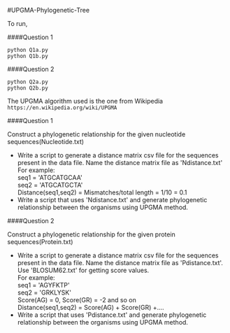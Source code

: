 #UPGMA-Phylogenetic-Tree

To run,

####Question 1

`python Q1a.py`  
`python Q1b.py`  

####Question 2

`python Q2a.py`  
`python Q2b.py`  

The UPGMA algorithm used is the one from Wikipedia  
`https://en.wikipedia.org/wiki/UPGMA`

####Question 1

Construct a phylogenetic relationship for the given nucleotide sequences(Nucleotide.txt)
- Write a script to generate a distance matrix csv file for the sequences present in the data file. Name the distance matrix file as 'Ndistance.txt'  
For example:  
	seq1 = 'ATGCATGCAA'  
	seq2 = 'ATGCATGCTA'  
	Distance(seq1,seq2) = Mismatches/total length = 1/10 = 0.1
- Write a script that uses 'Ndistance.txt' and generate phylogenetic relationship between the organisms using UPGMA method.

####Question 2

Construct a phylogenetic relationship for the given protein sequences(Protein.txt)
- Write a script to generate a distance matrix csv file for the sequences present in the data file. Name the distance matrix file as 'Pdistance.txt'. Use 'BLOSUM62.txt' for getting score values.  
For example:  
	seq1 = 'AGYFKTP'  
	seq2 = 'GRKLYSK'  
	Score(AG) = 0, Score(GR) = -2 and so on  
	Distance(seq1,seq2) = Score(AG) + Score(GR) +....  
- Write a script that uses 'Pdistance.txt' and generate phylogenetic relationship between the organisms using UPGMA method.


